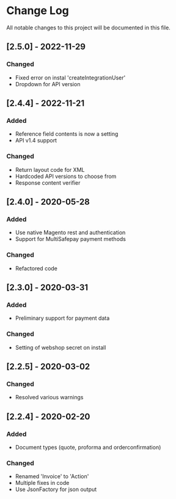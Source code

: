 # Change Log
All notable changes to this project will be documented in this file.

## [2.5.0] - 2022-11-29
### Changed
- Fixed error on instal 'createIntegrationUser'
- Dropdown for API version

## [2.4.4] - 2022-11-21
### Added
- Reference field contents is now a setting
- API v1.4 support

### Changed
- Return layout code for XML
- Hardcoded API versions to choose from
- Response content verifier

## [2.4.0] - 2020-05-28
### Added
- Use native Magento rest and authentication
- Support for MultiSafepay payment methods

### Changed
- Refactored code

## [2.3.0] - 2020-03-31
### Added
- Preliminary support for payment data

### Changed
- Setting of webshop secret on install

## [2.2.5] - 2020-03-02
### Changed
- Resolved various warnings

## [2.2.4] - 2020-02-20
### Added
- Document types (quote, proforma and orderconfirmation)

### Changed
- Renamed 'Invoice' to 'Action'
- Multiple fixes in code
- Use JsonFactory for json output
